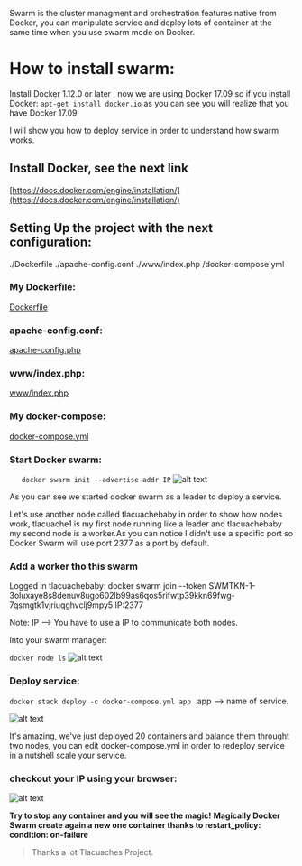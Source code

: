 Swarm is the cluster managment and orchestration features native from Docker, you can manipulate service and deploy lots of container at the same time when you use swarm mode on Docker.  

#  How to install swarm:

Install Docker 1.12.0 or later , now we are using Docker 17.09 so if you install Docker: `apt-get install docker.io` as you can see you will realize that you have Docker 17.09
 
I will show you how to deploy service in order to understand how swarm works. 

## Install Docker, see the next link 
[https://docs.docker.com/engine/installation/](https://docs.docker.com/engine/installation/)


## Setting Up the project with the next configuration:
./Dockerfile
./apache-config.conf
./www/index.php
/docker-compose.yml
### My Dockerfile:

[Dockerfile](https://github.com/Tlacuaches/tlacuaches/blob/master/Dockerfiles/apachephp/Dockerfile "Ismael's Dockerfile")

### apache-config.conf:

[apache-config.php](https://github.com/Tlacuaches/tlacuaches/blob/master/Dockerfiles/apachephp/apache-config.conf "Ismael's apacheconfig")

### www/index.php:

[www/index.php](https://github.com/Tlacuaches/tlacuaches/blob/master/Dockerfiles/apachephp/www/index.php "Ismael's index.php")

### My docker-compose:

[docker-compose.yml](https://github.com/Tlacuaches/tlacuaches/blob/master/Dockerfiles/apachephp/docker-compose.yml "Ismael's docker-compose.yml")

### Start Docker swarm: 
`    docker swarm init --advertise-addr IP
`
![alt text](https://farm5.staticflickr.com/4502/37643740841_138bce687e_b.jpg "docker swarm init")

As you can see we started docker swarm as a leader to deploy a service.

Let's use another node called tlacuachebaby in order to show how nodes work, tlacuache1 is my first node running like a leader and tlacuachebaby my second node is a worker.As you can notice I didn't use a specific port so Docker Swarm will use port 2377 as a port by default. 

### Add a worker tho this swarm 

Logged in tlacuachebaby:
docker swarm join --token SWMTKN-1-3oluxaye8s8denuv8ugo602lb99as6qos5rifwtp39kkn69fwg-7qsmgtk1vjriuqghvclj9mpy5 IP:2377

Note: IP --> You have to use a IP  to communicate both nodes. 

Into your swarm manager:

`
docker node ls
`
![alt text](https://farm5.staticflickr.com/4478/37659051851_9cf5646a67_b.jpg "docker node ls")


### Deploy service:
`docker stack deploy -c docker-compose.yml app
`
app --> name of service.

![alt text](https://farm5.staticflickr.com/4460/37659259391_784441449b_b.jpg "docker swarm")

It's amazing, we've  just deployed 20 containers and balance them throught two nodes, you can edit docker-compose.yml in order to redeploy service in a nutshell scale your service. 

### checkout your IP using your browser:


![alt text](https://farm5.staticflickr.com/4480/37609660866_074bd9b89f.jpg "docker swarm")
 
**Try to stop any container and you will see the magic!**
**Magically Docker Swarm create again a new one container thanks to restart_policy: condition: on-failure**


> Thanks a lot Tlacuaches Project.
